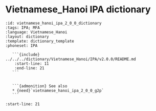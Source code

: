 
# Vietnamese_Hanoi IPA dictionary

``````{dictionary} Vietnamese_Hanoi IPA dictionary
:id: vietnamese_hanoi_ipa_2_0_0_dictionary
:tags: IPA; MFA
:language: Vietnamese_Hanoi
:layout: dictionary
:template: dictionary_template
:phoneset: IPA

   ```{include} ../../../dictionary/Vietnamese_Hanoi/IPA/v2.0.0/README.md
    :start-line: 11
    :end-line: 21
   ```


   ```{admonition} See also
   * {need}`vietnamese_hanoi_ipa_2_0_0_g2p`
   ```

``````

```{include} ../../../dictionary/Vietnamese_Hanoi/IPA/v2.0.0/README.md
:start-line: 21
```
